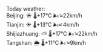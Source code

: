 Today weather:  
Beijing: ☀️   🌡️+17°C 🌬️↘22km/h  
Tianjin: ☀️   🌡️+13°C 🌬️↙4km/h  
Shijiazhuang: ⛅️  🌡️+17°C 🌬️↘22km/h  
Tangshan: 🌦   🌡️+11°C 🌬️↘9km/h  
